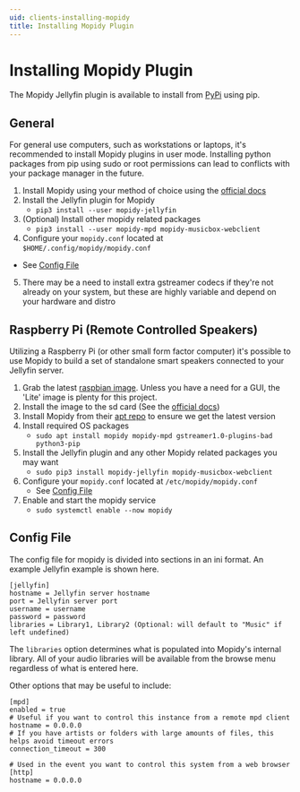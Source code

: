 ```yaml
---
uid: clients-installing-mopidy
title: Installing Mopidy Plugin
---
```


# Installing Mopidy Plugin

The Mopidy Jellyfin plugin is available to install from [PyPi](https://pypi.org/project/Mopidy-Jellyfin) using pip.

## General

For general use computers, such as workstations or laptops, it's recommended to install Mopidy plugins in user mode.  Installing python packages from pip using sudo or root permissions can lead to conflicts with your package manager in the future.

1. Install Mopidy using your method of choice using the [official docs](https://docs.mopidy.com/en/latest/installation/)
2. Install the Jellyfin plugin for Mopidy
    * `pip3 install --user mopidy-jellyfin`
3. (Optional) Install other mopidy related packages
    * `pip3 install --user mopidy-mpd mopidy-musicbox-webclient`
4. Configure your `mopidy.conf` located at `$HOME/.config/mopidy/mopidy.conf`
  * See [Config File](xref:clients-installing-mopidy#config-file)
5. There may be a need to install extra gstreamer codecs if they're not already on your system, but these are highly variable and depend on your hardware and distro

## Raspberry Pi (Remote Controlled Speakers)

Utilizing a Raspberry Pi (or other small form factor computer) it's possible to use Mopidy to build a set of standalone smart speakers connected to your Jellyfin server.

1. Grab the latest [raspbian image](https://www.raspberrypi.org/downloads/raspbian/).  Unless you have a need for a GUI, the 'Lite' image is plenty for this project.
2. Install the image to the sd card (See the [official docs](https://www.raspberrypi.org/documentation/installation/installing-images/README.md))
3. Install Mopidy from their [apt repo](https://docs.mopidy.com/en/latest/installation/debian/#install-from-apt-mopidy-com) to ensure we get the latest version
4. Install required OS packages
    * `sudo apt install mopidy mopidy-mpd gstreamer1.0-plugins-bad python3-pip`
5. Install the Jellyfin plugin and any other Mopidy related packages you may want
    * `sudo pip3 install mopidy-jellyfin mopidy-musicbox-webclient`
6. Configure your `mopidy.conf` located at `/etc/mopidy/mopidy.conf`
    * See [Config File](xref:clients-installing-mopidy#config-file)
7. Enable and start the mopidy service
    * `sudo systemctl enable --now mopidy`

## Config File

The config file for mopidy is divided into sections in an ini format.  An example Jellyfin example is shown here.
```
[jellyfin]
hostname = Jellyfin server hostname
port = Jellyfin server port
username = username
password = password
libraries = Library1, Library2 (Optional: will default to "Music" if left undefined)
```

The `libraries` option determines what is populated into Mopidy's internal library.  All of your audio libraries will be available from the browse menu regardless of what is entered here.

Other options that may be useful to include:

```
[mpd]
enabled = true
# Useful if you want to control this instance from a remote mpd client
hostname = 0.0.0.0
# If you have artists or folders with large amounts of files, this helps avoid timeout errors
connection_timeout = 300

# Used in the event you want to control this system from a web browser
[http]
hostname = 0.0.0.0
```
